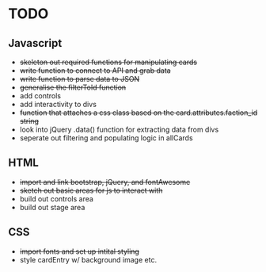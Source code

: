 # TODO

## Javascript

- ~~skeleton out required functions for manipulating cards~~
- ~~write function to connect to API and grab data~~
- ~~write  function to parse data to JSON~~
- ~~generalise the filterToId function~~
- add controls
- add interactivity to divs
- ~~function that attaches a css class based on the card.attributes.faction_id string~~
- look into jQuery .data() function for extracting data from divs
- seperate out filtering and populating logic in allCards


## HTML

- ~~import and link bootstrap, jQuery, and fontAwesome~~
- ~~sketch out basic areas for js to interact with~~
- build out controls area
- build out stage area

## CSS

- ~~import fonts and set up intital styling~~
- style cardEntry w/ background image etc.
